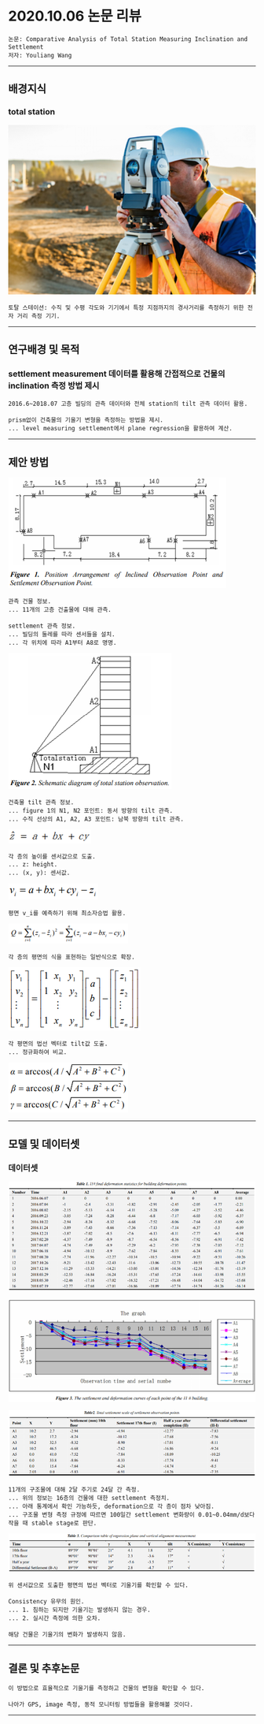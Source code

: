 # 2020.10.06 논문 리뷰

```
논문: Comparative Analysis of Total Station Measuring Inclination and Settlement
저자: Youliang Wang
```

---

## 배경지식

### total station

![total-station](./img/total-station.PNG)

```
토탈 스테이션: 수직 및 수평 각도와 기기에서 특정 지점까지의 경사거리를 측정하기 위한 전자 거리 측정 기기.
```

---

## 연구배경 및 목적

### settlement measurement 데이터를 활용해 간접적으로 건물의 inclination 측정 방법 제시

```
2016.6~2018.07 고층 빌딩의 관측 데이터와 전체 station의 tilt 관측 데이터 활용.

prism없이 건축물의 기울기 변형을 측정하는 방법을 제시.
... level measuring settlement에서 plane regression을 활용하여 계산. 
```

---

## 제안 방법

![proposed-method1](./img/proposed-method1.PNG)

```
관측 건물 정보.
... 11개의 고층 건출물에 대해 관측.

settlement 관측 정보.
... 빌딩의 둘레를 따라 센서들을 설치.
... 각 위치에 따라 A1부터 A8로 명명.
```

![proposed-method2](./img/proposed-method2.PNG)

```
건축물 tilt 관측 정보.
... figure 1의 N1, N2 포인트: 동서 방향의 tilt 관측.
... 수직 선상의 A1, A2, A3 포인트: 남북 방향의 tilt 관측.
```

![proposed-method3](./img/proposed-method3.PNG)

```
각 층의 높이를 센서값으로 도출.
... z: height.
... (x, y): 센서값.
```

![proposed-method4](./img/proposed-method4.PNG)

```
평면 v_i를 예측하기 위해 최소자승법 활용.
```

![proposed-method5](./img/proposed-method5.PNG)

```
각 층의 평면의 식을 표현하는 일반식으로 확장.
```

![proposed-method6](./img/proposed-method6.PNG)

```
각 평면의 법선 벡터로 tilt값 도출.
... 정규화하여 비교.
```

![proposed-method7](./img/proposed-method7.PNG)

---

## 모델 및 데이터셋

### 데이터셋

![proposed-method8](./img/proposed-method8.PNG)

![proposed-method9](./img/proposed-method9.PNG)

![proposed-method10](./img/proposed-method10.PNG)

```
11개의 구조물에 대해 2달 주기로 24달 간 측정.
... 위의 정보는 16층의 건물에 대한 settlement 측정치.
... 아래 통계에서 확인 가능하듯, deformation으로 각 층이 점차 낮아짐.
... 구조물 변형 측정 규정에 따르면 100일간 settlement 변화량이 0.01~0.04mm/d보다 작을 때 stable stage로 판단.
```

![proposed-method11](./img/proposed-method11.PNG)

```
위 센서값으로 도출한 평면의 법선 벡터로 기울기를 확인할 수 있다.

Consistency 유무의 원인.
... 1. 침하는 되지만 기울기는 발생하지 않는 경우.
... 2. 실시간 측정에 의한 오차.

해당 건물은 기울기의 변화가 발생하지 않음.
```

---
## 결론 및 추후논문

```
이 방법으로 효율적으로 기울기를 측정하고 건물의 변형을 확인할 수 있다.

나아가 GPS, image 측정, 동적 모니터링 방법들을 활용해볼 것이다.
```

---